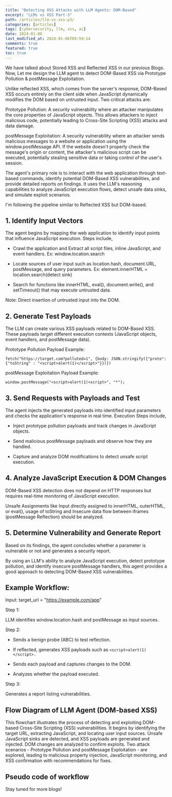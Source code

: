```yaml
---
title: "Detecting XSS Attacks with LLM Agents: DOM-Based"
excerpt: "LLMs vs XSS Part-3"
path: /articles/llm-vs-xss-p3/
categories: [articles]
tags: [cybersecurity, llm, xss, ai]
date: 2024-01-06
last_modified_at: 2024-01-06T09:59:14
comments: true
featured: true
toc: true
---
```



We have talked about Stored XSS and Reflected XSS in our previous Blogs. Now, Let me design the LLM agent to detect DOM-Based XSS via Prototype Pollution & postMessage Exploitation.

Unlike reflected XSS, which comes from the server's response, DOM-Based XSS occurs entirely on the client side when JavaScript dynamically modifies the DOM based on untrusted input. Two critical attacks are:

Prototype Pollution: A security vulnerability where an attacker manipulates the core properties of JavaScript objects. This allows attackers to inject malicious code, potentially leading to Cross-Site Scripting (XSS) attacks and data damage.

postMessage Exploitation: A security vulnerability where an attacker sends malicious messages to a website or application using the window.postMessage API. If the website doesn't properly check the message's origin or content, the attacker's malicious script can be executed, potentially stealing sensitive data or taking control of the user's session.

The agent's primary role is to interact with the web application through text-based commands, identify potential DOM-Based XSS vulnerabilities, and provide detailed reports on findings. It uses the LLM's reasoning capabilities to analyze JavaScript execution flows, detect unsafe data sinks, and simulate exploit scenarios.

I'm following the pipeline similar to Reflected XSS but DOM-based.

## 1. Identify Input Vectors

The agent begins by mapping the web application to identify input points that influence JavaScript execution. Steps include,

- Crawl the application and Extract all script files, inline JavaScript, and event handlers. Ex: window.location.search

- Locate sources of user input such as location.hash, document.URL, postMessage, and query parameters. Ex: element.innerHTML = location.search(detect sink)

- Search for functions like innerHTML, eval(), document.write(), and setTimeout() that may execute untrusted data.

Note: Direct insertion of untrusted input into the DOM.

## 2. Generate Test Payloads

The LLM can create various XSS payloads related to DOM-Based XSS. These payloads target different execution contexts (JavaScript objects, event handlers, and postMessage data).

Prototype Pollution Payload Example:

   ```
fetch("https://target.com?polluted=1", {body: JSON.stringify({"proto": {"toString" : "<script>alert(1)</script>"}})})
   ```

postMessage Exploitation Payload Example:

```window.postMessage("<script>alert(1)<script>", "*");```


## 3. Send Requests with Payloads and Test

The agent injects the generated payloads into identified input parameters and checks the application's response in real time. Execution Steps include,

- Inject prototype pollution payloads and track changes in JavaScript objects.

- Send malicious postMessage payloads and observe how they are handled.

- Capture and analyze DOM modifications to detect unsafe script execution.

## 4. Analyze JavaScript Execution & DOM Changes

DOM-Based XSS detection does not depend on HTTP responses but requires real-time monitoring of JavaScript execution.

Unsafe Assignments like Input directly assigned to innerHTML, outerHTML, or eval(), usage of toString and Insecure data flow between iframes (postMessage Reflection) should be analyzed.

## 5. Determine Vulnerability and Generate Report

Based on its findings, the agent concludes whether a parameter is vulnerable or not and generates a security report.

By using an LLM's ability to analyze JavaScript execution, detect prototype pollution, and identify insecure postMessage handlers, this agent provides a good approach to detecting DOM-Based XSS vulnerabilities.

## Example Workflow:

Input: target_url = "https://example.com/app"

Step 1:

LLM identifies window.location.hash and postMessage as input sources.

Step 2:

- Sends a benign probe (ABC) to test reflection.

- If reflected, generates XSS payloads such as 
```<script>alert(1)</script>.```

- Sends each payload and captures changes to the DOM.

- Analyzes whether the payload executed.

Step 3:

Generates a report listing vulnerabilities.

## Flow Diagram of LLM Agent (DOM-based XSS)

This flowchart illustrates the process of detecting and exploiting DOM-based Cross-Site Scripting (XSS) vulnerabilities. It begins by identifying the target URL, extracting JavaScript, and locating user input sources. Unsafe JavaScript sinks are detected, and XSS payloads are generated and injected. DOM changes are analyzed to confirm exploits. Two attack scenarios - Prototype Pollution and postMessage Exploitation - are explored, leading to malicious property injection, JavaScript monitoring, and XSS confirmation with recommendations for fixes.

## Pseudo code of workflow

Stay tuned for more blogs!